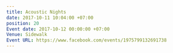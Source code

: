 ```yaml
---
title: Acoustic Nights
date: 2017-10-11 10:04:00 +07:00
position: 20
Event date: 2017-10-12 00:00:00 +07:00
Venue: Sidewalk
Event URL: https://www.facebook.com/events/1975799132691738
---
```


